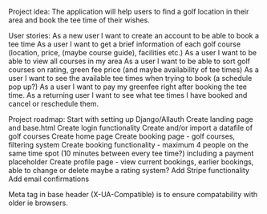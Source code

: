 Project idea:
The application will help users to find a golf location in their area and book the tee time of their wishes. 

User stories:
As a new user I want to create an account to be able to book a tee time 
As a user I want to get a brief information of each golf course (location, price, (maybe course guide), facilities etc.)
As a user I want to be able to view all courses in my area
As a user I want to be able to sort golf courses on rating, green fee price (and maybe availability of tee times)
As a user I want to see the available tee times when trying to book (a schedule pop up?)
As a user I want to pay my greenfee right after booking the tee time. 
As a returning user I want to see what tee times I have booked and cancel or reschedule them.

Project roadmap:
Start with setting up Django/Allauth
Create landing page and base.html
Create login functionality
Create and/or import a datafile of golf courses
Create home page
Create booking page - golf courses, filtering system 
Create booking functionality - maximum 4 people on the same time spot (10 minutes between every tee time?) including a payment placeholder
Create profile page - view current bookings, earlier bookings, able to change or delete maybe a rating system?
Add Stripe functionality 
Add email confirmations 



Meta tag in base header (X-UA-Compatible) is to ensure compatability with older ie browsers.